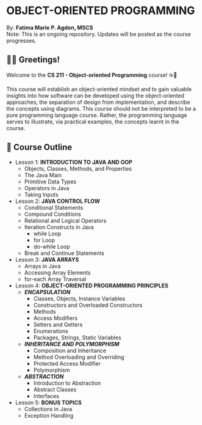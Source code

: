 # OBJECT-ORIENTED PROGRAMMING
By: **Fatima Marie P. Agdon, MSCS**<br>
Note: This is an ongoing repository. Updates will be posted as the course progresses.

## 👋🏻 Greetings!
Welcome to the **CS 211 - Object-oriented Programming** course! ☕🧡<br>

This course will establish an object-oriented mindset and to gain valuable insights into how software can be developed using the object-oriented approaches, the separation of design from implementation, and describe the concepts using diagrams. This course should not be interpreted to be a pure programming language course. Rather, the programming language serves to illustrate, via practical examples, the concepts learnt in the course.

## 🎯 Course Outline
- Lesson 1: **INTRODUCTION TO JAVA AND OOP**
    - Objects, Classes, Methods, and Properties
    - The Java Main
    - Primitive Data Types
    - Operators in Java
    - Taking Inputs
- Lesson 2: **JAVA CONTROL FLOW**
    - Conditional Statements
    - Compound Conditions
    - Relational and Logical Operators
    - Iteration Constructs in Java
        - while Loop
        - for Loop
        - do-while Loop
    - Break and Continue Statements
- Lesson 3: **JAVA ARRAYS**
    - Arrays in Java
    - Accessing Array Elements
    - for-each Array Traversal
- Lesson 4: **OBJECT-ORIENTED PROGRAMMING PRINCIPLES**
    - ***ENCAPSULATION***
        - Classes, Objects, Instance Variables
        - Constructors and Overloaded Constructors
        - Methods
        - Access Modifiers
        - Setters and Getters
        - Enumerations
        - Packages, Strings, Static Variables
    - ***INHERITANCE AND POLYMORPHISM***
        - Composition and Inheritance
        - Method Overloading and Overriding
        - Protected Access Modifier
        - Polymorphism
    - ***ABSTRACTION***
        - Introduction to Abstraction
        - Abstract Classes
        - Interfaces
- Lesson 5: **BONUS TOPICS**
    - Collections in Java
    - Exception Handling